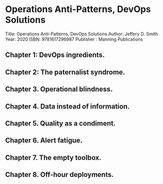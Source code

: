 # Operations Anti-Patterns, DevOps Solutions

Title: Operations Anti-Patterns, DevOps Solutions
Author: Jeffery D. Smith
Year: 2020
ISBN: 9781617296987
Publisher : Manning Publications 

## Chapter 1: DevOps ingredients.


## Chapter 2: The paternalist syndrome.


## Chapter 3. Operational blindness.


## Chapter 4. Data instead of information.


## Chapter 5. Quality as a condiment.


## Chapter 6. Alert fatigue.


## Chapter 7. The empty toolbox.


## Chapter 8. Off-hour deployments.

